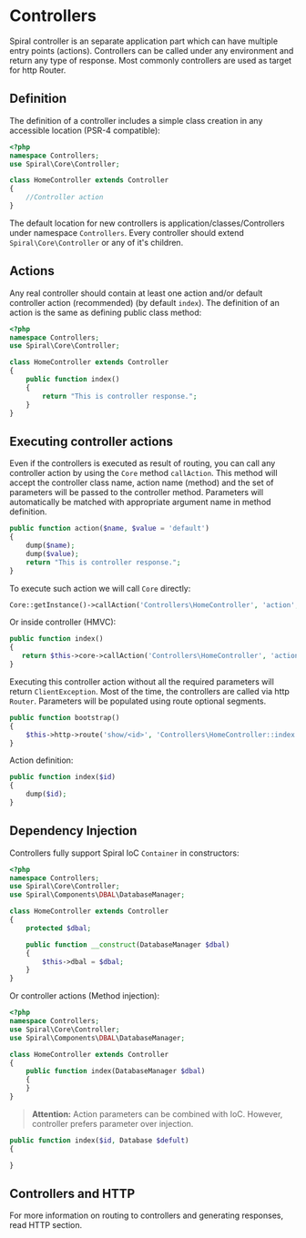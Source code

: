 # Controllers
Spiral controller is an separate application part which can have multiple entry points (actions). 
Controllers can be called under any environment and return any type of response. Most commonly controllers
are used as target for http Router.

## Definition
The definition of a controller includes a simple class creation in any accessible location (PSR-4 compatible):
```php
<?php
namespace Controllers;
use Spiral\Core\Controller;

class HomeController extends Controller
{
    //Controller action  
}
```
The default location for new controllers is application/classes/Controllers under namespace `Controllers`. 
Every controller should extend `Spiral\Core\Controller` or any of it's children.

## Actions
Any real controller should contain at least one action and/or default controller action (recommended) (by default 
`index`). The definition of an action is the same as defining public class method:
```php
<?php
namespace Controllers;
use Spiral\Core\Controller;

class HomeController extends Controller
{
    public function index() 
    {
        return "This is controller response.";
    }
}
```

## Executing controller actions
Even if the controllers is executed as result of routing, you can call any controller action by 
using the `Core` method `callAction`. This method will accept the controller class name, action name
(method) and the set of parameters will be passed to the controller method. Parameters will automatically
be matched with appropriate argument name in method definition.
```php
public function action($name, $value = 'default') 
{
    dump($name);
    dump($value);
    return "This is controller response.";
}
```
To execute such action we will call `Core` directly:
```php
Core::getInstance()->callAction('Controllers\HomeController', 'action', ['name' => 'John']);
```
Or inside controller (HMVC):
```php
public function index() 
{
   return $this->core->callAction('Controllers\HomeController', 'action', ['name' => 'John']);
}
```
Executing this controller action without all the required parameters will return `ClientException`. 
Most of the time, the controllers are called via http `Router`. Parameters will be populated using 
route optional segments.
```php
public function bootstrap()
{
    $this->http->route('show/<id>', 'Controllers\HomeController::index');
}
```
Action definition:
```php
public function index($id) 
{
    dump($id);
}
```

## Dependency Injection
Controllers fully support Spiral IoC `Container` in constructors:
```php
<?php
namespace Controllers;
use Spiral\Core\Controller;
use Spiral\Components\DBAL\DatabaseManager;

class HomeController extends Controller
{
    protected $dbal;

    public function __construct(DatabaseManager $dbal)
    {
        $this->dbal = $dbal;
    }
}
```
Or controller actions (Method injection):
```php
<?php
namespace Controllers;
use Spiral\Core\Controller;
use Spiral\Components\DBAL\DatabaseManager;

class HomeController extends Controller
{
    public function index(DatabaseManager $dbal)
    {
    }
}
```
> **Attention:** Action parameters can be combined with IoC. However, controller prefers 
parameter over injection.

```php
public function index($id, Database $defult)
{

}
```
## Controllers and HTTP
For more information on routing to controllers and generating responses, read HTTP section.